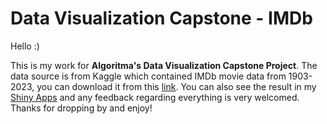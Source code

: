 # Data Visualization Capstone - IMDb
Hello :)

This is my work for **Algoritma's Data Visualization Capstone Project**. The data source is from Kaggle which contained IMDb movie data from 1903-2023, you can download it from this [link](https://www.kaggle.com/datasets/ashpalsingh1525/imdb-movies-dataset/). You can also see the result in my [Shiny Apps](https://syahvan.shinyapps.io/imdb/) and any feedback regarding everything is very welcomed. Thanks for dropping by and enjoy! 